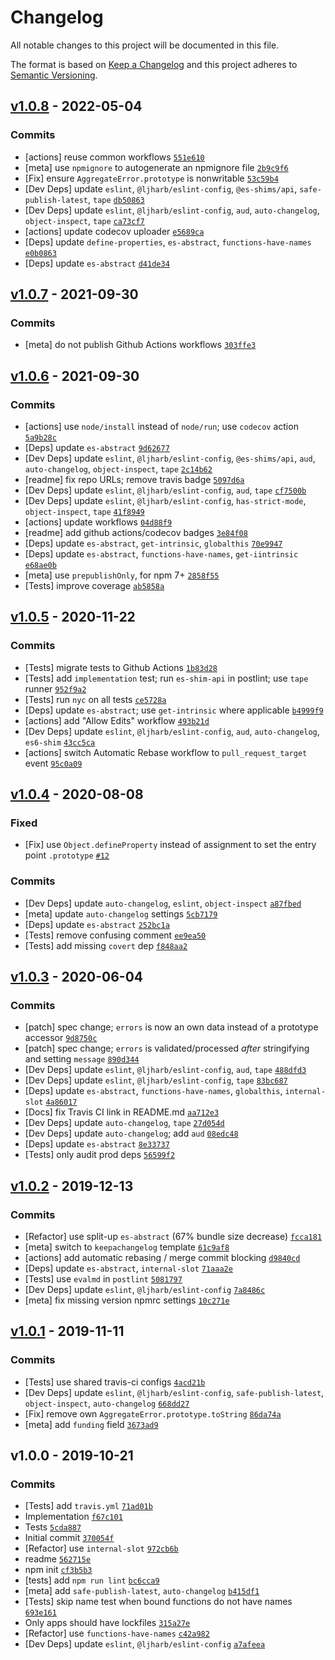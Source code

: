 # Changelog

All notable changes to this project will be documented in this file.

The format is based on [Keep a Changelog](https://keepachangelog.com/en/1.0.0/)
and this project adheres to [Semantic Versioning](https://semver.org/spec/v2.0.0.html).

## [v1.0.8](https://github.com/es-shims/AggregateError/compare/v1.0.7...v1.0.8) - 2022-05-04

### Commits

- [actions] reuse common workflows [`551e610`](https://github.com/es-shims/AggregateError/commit/551e6109bf7782949290c05f42d67ebea5de2bd8)
- [meta] use `npmignore` to autogenerate an npmignore file [`2b9c9f6`](https://github.com/es-shims/AggregateError/commit/2b9c9f6c214d176ec018279e651538c7709cb550)
- [Fix] ensure `AggregateError.prototype` is nonwritable [`53c59b4`](https://github.com/es-shims/AggregateError/commit/53c59b4f03480a2bfcae67530b15b857b06323f5)
- [Dev Deps] update `eslint`, `@ljharb/eslint-config`, `@es-shims/api`, `safe-publish-latest`, `tape` [`db50863`](https://github.com/es-shims/AggregateError/commit/db50863f715ae15f7fb00a3e745f018d719382b5)
- [Dev Deps] update `eslint`, `@ljharb/eslint-config`, `aud`, `auto-changelog`, `object-inspect`, `tape` [`ca73cf7`](https://github.com/es-shims/AggregateError/commit/ca73cf76f9795288be5f07d71afde77416cc6974)
- [actions] update codecov uploader [`e5689ca`](https://github.com/es-shims/AggregateError/commit/e5689ca9b5a4b6a452de8c1a2ac4392ca154b313)
- [Deps] update `define-properties`, `es-abstract`, `functions-have-names` [`e0b0863`](https://github.com/es-shims/AggregateError/commit/e0b08630cd432882b1689738a0ff684b8b574634)
- [Deps] update `es-abstract` [`d41de34`](https://github.com/es-shims/AggregateError/commit/d41de34a832d2905f89aada97066e23365b6d223)

## [v1.0.7](https://github.com/es-shims/AggregateError/compare/v1.0.6...v1.0.7) - 2021-09-30

### Commits

- [meta] do not publish Github Actions workflows [`303ffe3`](https://github.com/es-shims/AggregateError/commit/303ffe3b606e2c770f602c5ab1ea5692935a4ca8)

## [v1.0.6](https://github.com/es-shims/AggregateError/compare/v1.0.5...v1.0.6) - 2021-09-30

### Commits

- [actions] use `node/install` instead of `node/run`; use `codecov` action [`5a9b28c`](https://github.com/es-shims/AggregateError/commit/5a9b28ca0faadd38c069a2c929b8f10ed7b105c5)
- [Deps] update `es-abstract` [`9d62677`](https://github.com/es-shims/AggregateError/commit/9d626773706fbff8ca7708f9a29601963140222c)
- [Dev Deps] update `eslint`, `@ljharb/eslint-config`, `@es-shims/api`, `aud`, `auto-changelog`, `object-inspect`, `tape` [`2c14b62`](https://github.com/es-shims/AggregateError/commit/2c14b62eacaae76f619955fdfa37aaed91fccbac)
- [readme] fix repo URLs; remove travis badge [`5097d6a`](https://github.com/es-shims/AggregateError/commit/5097d6a3d326a654ab838edf0672c3e89c6abf32)
- [Dev Deps] update `eslint`, `@ljharb/eslint-config`, `aud`, `tape` [`cf7500b`](https://github.com/es-shims/AggregateError/commit/cf7500b762e0abce580f9b290d209d21ff0b9f00)
- [Dev Deps] update `eslint`, `@ljharb/eslint-config`, `has-strict-mode`, `object-inspect`, `tape` [`41f8949`](https://github.com/es-shims/AggregateError/commit/41f8949f96872a694d04fe7e9a9e2e28cace1367)
- [actions] update workflows [`04d88f9`](https://github.com/es-shims/AggregateError/commit/04d88f91142d5a0e22318a976927255677ed7f1f)
- [readme] add github actions/codecov badges [`3e84f08`](https://github.com/es-shims/AggregateError/commit/3e84f085283e718339768cecf789aa670805d14c)
- [Deps] update `es-abstract`, `get-intrinsic`, `globalthis` [`70e9947`](https://github.com/es-shims/AggregateError/commit/70e9947169a976680a9db0cfdd68b57088412bb2)
- [Deps] update `es-abstract`, `functions-have-names`, `get-iintrinsic` [`e68ae0b`](https://github.com/es-shims/AggregateError/commit/e68ae0b63a6afec14eda250df3b719e3dcdf4b6b)
- [meta] use `prepublishOnly`, for npm 7+ [`2858f55`](https://github.com/es-shims/AggregateError/commit/2858f55c31fa713f38249e8cd4e7ee5c75eac458)
- [Tests] improve coverage [`ab5858a`](https://github.com/es-shims/AggregateError/commit/ab5858ac4c1191bb68b987e7a31221ea1c517cf1)

## [v1.0.5](https://github.com/es-shims/AggregateError/compare/v1.0.4...v1.0.5) - 2020-11-22

### Commits

- [Tests] migrate tests to Github Actions [`1b83d28`](https://github.com/es-shims/AggregateError/commit/1b83d2853482d8aaa7529c663c34e476ed052bcd)
- [Tests] add `implementation` test; run `es-shim-api` in postlint; use `tape` runner [`952f9a2`](https://github.com/es-shims/AggregateError/commit/952f9a25698df829c356b8586c934f65d7afb19d)
- [Tests] run `nyc` on all tests [`ce5728a`](https://github.com/es-shims/AggregateError/commit/ce5728a4842374fb6349e3dcb11e56991d19fcb3)
- [Deps] update `es-abstract`; use `get-intrinsic` where applicable [`b4999f9`](https://github.com/es-shims/AggregateError/commit/b4999f935e98e3292c582d6ae538c7e5d326021a)
- [actions] add "Allow Edits" workflow [`493b21d`](https://github.com/es-shims/AggregateError/commit/493b21d1d103d38e2f017dcc86870373c60635ac)
- [Dev Deps] update `eslint`, `@ljharb/eslint-config`, `aud`, `auto-changelog`, `es6-shim` [`43cc5ca`](https://github.com/es-shims/AggregateError/commit/43cc5cae65010f5699cd650174f01550ea43fe28)
- [actions] switch Automatic Rebase workflow to `pull_request_target` event [`95c0a09`](https://github.com/es-shims/AggregateError/commit/95c0a09d1100eb5bd3a1d49c381df0e6ea052ab3)

## [v1.0.4](https://github.com/es-shims/AggregateError/compare/v1.0.3...v1.0.4) - 2020-08-08

### Fixed

- [Fix] use `Object.defineProperty` instead of assignment to set the entry point `.prototype` [`#12`](https://github.com/es-shims/AggregateError/issues/12)

### Commits

- [Dev Deps] update `auto-changelog`, `eslint`, `object-inspect` [`a87fbed`](https://github.com/es-shims/AggregateError/commit/a87fbede91105713a43f583f335d50888b2ac5e9)
- [meta] update `auto-changelog` settings [`5cb7179`](https://github.com/es-shims/AggregateError/commit/5cb7179de5eb8cecc750d6172838a05b4938a642)
- [Deps] update `es-abstract` [`252bc1a`](https://github.com/es-shims/AggregateError/commit/252bc1a75f273b03df953499fcfae0ff84371b4f)
- [Tests] remove confusing comment [`ee9ea50`](https://github.com/es-shims/AggregateError/commit/ee9ea50d8174240853ad092d7390e90aae55285c)
- [Tests] add missing `covert` dep [`f848aa2`](https://github.com/es-shims/AggregateError/commit/f848aa290ef98d907443e5d9e32dd9207ccf77a6)

## [v1.0.3](https://github.com/es-shims/AggregateError/compare/v1.0.2...v1.0.3) - 2020-06-04

### Commits

- [patch] spec change; `errors` is now an own data instead of a prototype accessor [`9d8750c`](https://github.com/es-shims/AggregateError/commit/9d8750c6c3028bfd8aa11efb130448d3fc7b22a5)
- [patch] spec change; `errors` is validated/processed *after* stringifying and setting `message` [`890d344`](https://github.com/es-shims/AggregateError/commit/890d3445748f94b184522467b2285295bb9c2292)
- [Dev Deps] update `eslint`, `@ljharb/eslint-config`, `aud`, `tape` [`488dfd3`](https://github.com/es-shims/AggregateError/commit/488dfd381d93ccea6c06fe08db1d1b5a65d2f6f6)
- [Dev Deps] update `eslint`, `@ljharb/eslint-config`, `tape` [`83bc687`](https://github.com/es-shims/AggregateError/commit/83bc6872f10755a88bbb2b0761f38e9f0354f46e)
- [Deps] update `es-abstract`, `functions-have-names`, `globalthis`, `internal-slot` [`4a86017`](https://github.com/es-shims/AggregateError/commit/4a8601721996b24f3ab41fdac691b5d77ce1343b)
- [Docs] fix Travis CI link in README.md [`aa712e3`](https://github.com/es-shims/AggregateError/commit/aa712e3d18f12ec7b9f6b5f5dd087d13fd8158bd)
- [Dev Deps] update `auto-changelog`, `tape` [`27d054d`](https://github.com/es-shims/AggregateError/commit/27d054d2f585dff8f41bc104295ba104d3d6cdef)
- [Dev Deps] update `auto-changelog`; add `aud` [`08edc48`](https://github.com/es-shims/AggregateError/commit/08edc48a4445701c974df5e8ed7d33dcd538c8d0)
- [Deps] update `es-abstract` [`8e33737`](https://github.com/es-shims/AggregateError/commit/8e3373707b3f30e9847ca8d96623cdba170c67d3)
- [Tests] only audit prod deps [`56599f2`](https://github.com/es-shims/AggregateError/commit/56599f226b062fb6e0df1ccf96ade0b03060423e)

## [v1.0.2](https://github.com/es-shims/AggregateError/compare/v1.0.1...v1.0.2) - 2019-12-13

### Commits

- [Refactor] use split-up `es-abstract` (67% bundle size decrease) [`fcca181`](https://github.com/es-shims/AggregateError/commit/fcca18198dc96c7a9bff4350a059aef1abd75455)
- [meta] switch to `keepachangelog` template [`61c9af8`](https://github.com/es-shims/AggregateError/commit/61c9af83bc6520df306ed84fcb3030ba8c95ae25)
- [actions] add automatic rebasing / merge commit blocking [`d9840cd`](https://github.com/es-shims/AggregateError/commit/d9840cda4e863c64fe0419449f6c78200fd8d0e0)
- [Deps] update `es-abstract`, `internal-slot` [`71aaa2e`](https://github.com/es-shims/AggregateError/commit/71aaa2e139c92f2d61c13c40322140c9b792f29d)
- [Tests] use `evalmd` in `postlint` [`5081797`](https://github.com/es-shims/AggregateError/commit/5081797a51e3f4206abe00e28c7238623cd07aec)
- [Dev Deps] update `eslint`, `@ljharb/eslint-config` [`7a8486c`](https://github.com/es-shims/AggregateError/commit/7a8486ccdb5fcfff866206bf5125fd21bbbb113a)
- [meta] fix missing version npmrc settings [`10c271e`](https://github.com/es-shims/AggregateError/commit/10c271e739e58b39725c46100ef03930d8c28140)

## [v1.0.1](https://github.com/es-shims/AggregateError/compare/v1.0.0...v1.0.1) - 2019-11-11

### Commits

- [Tests] use shared travis-ci configs [`4acd21b`](https://github.com/es-shims/AggregateError/commit/4acd21bd73c36b1d88b5fc4b01597917765ba0a0)
- [Dev Deps] update `eslint`, `@ljharb/eslint-config`, `safe-publish-latest`, `object-inspect`, `auto-changelog` [`668dd27`](https://github.com/es-shims/AggregateError/commit/668dd27d0c21ba635dadc6209c927add75e391f6)
- [Fix] remove own `AggregateError.prototype.toString` [`86da74a`](https://github.com/es-shims/AggregateError/commit/86da74aaa38d003bbb04ffb52305cf8093229dcf)
- [meta] add `funding` field [`3673ad9`](https://github.com/es-shims/AggregateError/commit/3673ad97a2d5edf12a980f958cb1d292dc9c3b3c)

## v1.0.0 - 2019-10-21

### Commits

- [Tests] add `travis.yml` [`71ad01b`](https://github.com/es-shims/AggregateError/commit/71ad01b0ff6b7fa43ae0b8bc8dd3215761ae4eee)
- Implementation [`f67c101`](https://github.com/es-shims/AggregateError/commit/f67c101ae888925375d421ffabff856e333f322d)
- Tests [`5cda887`](https://github.com/es-shims/AggregateError/commit/5cda88785e6676f7bf7e152da4ae1ccf3d3a717e)
- Initial commit [`370054f`](https://github.com/es-shims/AggregateError/commit/370054f028af45fb43c763993772ebe270a49f80)
- [Refactor] use `internal-slot` [`972cb6b`](https://github.com/es-shims/AggregateError/commit/972cb6b558ad0246ac6ba837cfd6f407c4b1138d)
- readme [`562715e`](https://github.com/es-shims/AggregateError/commit/562715e80a2af2a35d8768149d699e752f123224)
- npm init [`cf3b5b3`](https://github.com/es-shims/AggregateError/commit/cf3b5b3aedaa1c3eaa530c4e81895df2344369cd)
- [tests] add `npm run lint` [`bc6cca9`](https://github.com/es-shims/AggregateError/commit/bc6cca9d43507fa4da7b44680e27924dd2798eec)
- [meta] add `safe-publish-latest`, `auto-changelog` [`b415df1`](https://github.com/es-shims/AggregateError/commit/b415df102b94d59f46b2131ce20a95d2ec8e6355)
- [Tests] skip name test when bound functions do not have names [`693e161`](https://github.com/es-shims/AggregateError/commit/693e161fd7d9f6667dee3ab32933910c21126b83)
- Only apps should have lockfiles [`315a27e`](https://github.com/es-shims/AggregateError/commit/315a27e68bbbfdb4dd0435305f3e772f185f22d7)
- [Refactor] use `functions-have-names` [`c42a982`](https://github.com/es-shims/AggregateError/commit/c42a982cb873dd4bb796aee9337e7cb8986e2f69)
- [Dev Deps] update `eslint`, `@ljharb/eslint-config` [`a7afeea`](https://github.com/es-shims/AggregateError/commit/a7afeead419514b9c6f9fd816a09d95c22b5a502)
